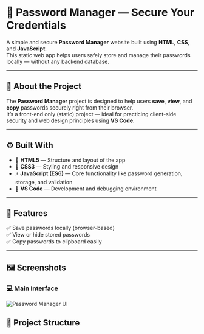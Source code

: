 # 🔐 Password Manager — Secure Your Credentials

A simple and secure **Password Manager** website built using **HTML**, **CSS**, and **JavaScript**.  
This static web app helps users safely store and manage their passwords locally — without any backend database.

---

## 🧠 About the Project

The **Password Manager** project is designed to help users **save**, **view**, and **copy** passwords securely right from their browser.  
It’s a front-end only (static) project — ideal for practicing client-side security and web design principles using **VS Code**.

---

## ⚙️ Built With

- 🧩 **HTML5** — Structure and layout of the app  
- 🎨 **CSS3** — Styling and responsive design  
- ⚡ **JavaScript (ES6)** — Core functionality like password generation, storage, and validation  
- 🧰 **VS Code** — Development and debugging environment  

---

## 🚀 Features

✅ Save passwords locally (browser-based)  
✅ View or hide stored passwords  
✅ Copy passwords to clipboard easily  
 

---

## 🖼️ Screenshots

### 💻 Main Interface
![Password Manager UI]()


## 📂 Project Structure

